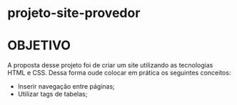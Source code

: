 ﻿# projeto-site-provedor
# OBJETIVO

A proposta desse projeto foi de criar um site utilizando as tecnologias HTML e CSS. Dessa forma oude colocar em prática os seguintes conceitos:

* Inserir navegação entre páginas;
* Utilizar tags de tabelas;

